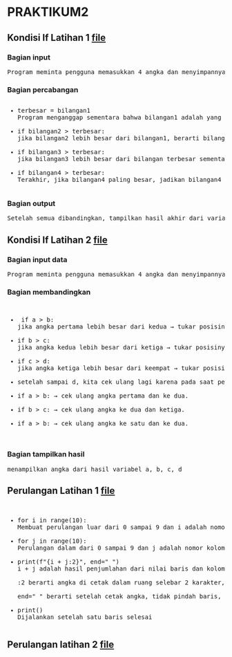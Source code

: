 # PRAKTIKUM2

## Kondisi If Latihan 1 <a href= "Kondisi_If/Latihan1.py">file</a>

### Bagian input

<pre>
Program meminta pengguna memasukkan 4 angka dan menyimpannya dalam variabel bilangan1, bilangan2, bilangan3, bilangan4 dan int digunakan untuk mengubah input text menjadi angka
</pre>

### Bagian percabangan

<pre>
<ul><li>terbesar = bilangan1
Program menganggap sementara bahwa bilangan1 adalah yang terbesar

<li>if bilangan2 > terbesar:
jika bilangan2 lebih besar dari bilangan1, berarti bilangan2 menjadi yang terbesar

<li>if bilangan3 > terbesar:
jika bilangan3 lebih besar dari bilangan terbesar sementara, berarti bilangan3 menjadi yang terbesar

<li>if bilangan4 > terbesar:
Terakhir, jika bilangan4 paling besar, jadikan bilangan4 sebagai hasil akhir
</ul></pre>

### Bagian output

<pre>Setelah semua dibandingkan, tampilkan hasil akhir dari variabel terbesar</pre>

## Kondisi If Latihan 2 <a href= "Kondisi_If/Latihan2.py">file</a>

### Bagian input data

<pre>
Program meminta pengguna memasukkan 4 angka dan menyimpannya dalam variabel a, b, c, d dan int digunakan untuk mengubah input text menjadi angka
</pre>

### Bagian membandingkan

<pre>
<ul>
<li> if a > b:
jika angka pertama lebih besar dari kedua → tukar posisinya.

<li>if b > c:
jika angka kedua lebih besar dari ketiga → tukar posisinya.

<li>if c > d:
jika angka ketiga lebih besar dari keempat → tukar posisinya.
 
<li>setelah sampai d, kita cek ulang lagi karena pada saat pertukaran terakhir bisa mengakibatkan bilangan a,b,c tidak terurut.

<li>if a > b: → cek ulang angka pertama dan ke dua.

<li>if b > c: → cek ulang angka ke dua dan ketiga.

<li>if a > b: → cek ulang angka ke satu dan ke dua.
</ul>
</pre>

### Bagian tampilkan hasil

<pre>menampilkan angka dari hasil variabel a, b, c, d</pre>

## Perulangan Latihan 1 <a href= "Perulangan/Latihan1.py">file</a>

<pre>
<ul>
<li>for i in range(10):
Membuat perulangan luar dari 0 sampai 9 dan i adalah nomor baris.

<li>for j in range(10):
Perulangan dalam dari 0 sampai 9 dan j adalah nomor kolom.

<li>print(f"{i + j:2}", end=" ")
i + j adalah hasil penjumlahan dari nilai baris dan kolom.

:2 berarti angka di cetak dalam ruang selebar 2 karakter, jadi angka-angka terlihat rata dan sejajar.

end=" " berarti setelah cetak angka, tidak pindah baris, hanya kasih spasi antar angka.

<li>print()
Dijalankan setelah satu baris selesai
</pre>

## Perulangan latihan 2 <a href= "Perulangan/Latihan2.py">file</a>

<pre>

</pre>